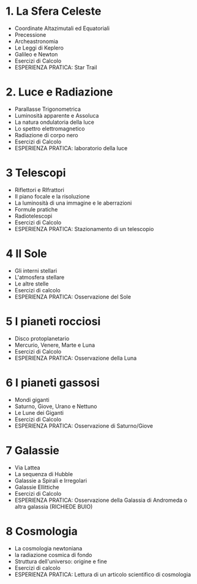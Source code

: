 # 1. La Sfera Celeste

- Coordinate Altazimutali ed Equatoriali
- Precessione
- Archeastronomia
- Le Leggi di Keplero
- Galileo e Newton
- Esercizi di Calcolo
- ESPERIENZA PRATICA: Star Trail 

# 2. Luce e Radiazione

- Parallasse Trigonometrica
- Luminosità apparente e Assoluca
- La natura ondulatoria della luce
- Lo spettro elettromagnetico
- Radiazione di corpo nero
- Esercizi di Calcolo
- ESPERIENZA PRATICA: laboratorio della luce

# 3 Telescopi

- Riflettori e RIfrattori
- Il piano focale e la risoluzione
- La luminosità di una immagine e le aberrazioni
- Formule pratiche
- Radiotelescopi
- Esercizi di Calcolo
- ESPERIENZA PRATICA: Stazionamento di un telescopio


# 4 Il Sole
- Gli interni stellari
- L'atmosfera stellare
- Le altre stelle
- Esercizi di calcolo
- ESPERIENZA PRATICA: Osservazione del Sole
# 5 I pianeti rocciosi

- Disco protoplanetario
- Mercurio, Venere, Marte e Luna
- Esercizi di Calcolo
- ESPERIENZA PRATICA: Osservazione della Luna

# 6 I pianeti gassosi
- Mondi giganti
- Saturno, Giove, Urano e Nettuno
- Le Lune dei Giganti
- Esercizi di Calcolo
- ESPERIENZA PRATICA: Osservazione di Saturno/Giove

# 7 Galassie
- Via Lattea
- La sequenza di Hubble
- Galassie a Spirali e Irregolari
- Galassie Ellittiche
- Esercizi di Calcolo
- ESPERIENZA PRATICA: Osservazione della Galassia di Andromeda o altra galassia (RICHIEDE BUIO)

# 8 Cosmologia
- La cosmologia newtoniana
- la radiazione cosmica di fondo
- Struttura dell'universo: origine e fine
- Esercizi di calcolo
- ESPERIENZA PRATICA: Lettura di un articolo scientifico di cosmologia
 